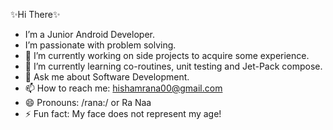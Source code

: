 ✨Hi There✨
- I’m a Junior Android Developer.
- I’m passionate with problem solving.
- 🔭 I’m currently working on side projects to acquire some experience.
- 🌱 I’m currently learning co-routines, unit testing and Jet-Pack compose.
- 💬 Ask me about Software Development.
- 📫 How to reach me: hishamrana00@gmail.com
- 😄 Pronouns: /rana:/ or Ra Naa
- ⚡ Fun fact: My face does not represent my age!
